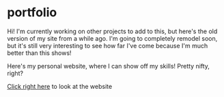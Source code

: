 # portfolio
Hi! I'm currently working on other projects to add to this, but here's the old version of my site from a while ago. I'm going to completely remodel soon, but it's still very interesting to see how far I've come because I'm much better than this shows!

Here's my personal website, where I can show off my skills! Pretty nifty, right?

[Click right here](https://www.reece-vela.com) to look at the website
